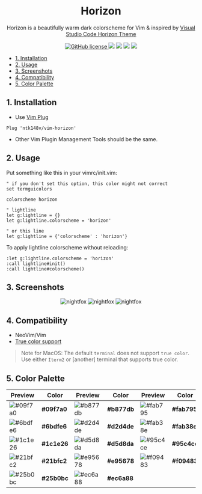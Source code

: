 <h1 align="center">Horizon</h1>

<p align="center">Horizon is a beautifully warm dark colorscheme for Vim & inspired by <a href="https://marketplace.visualstudio.com/items?itemName=jolaleye.horizon-theme-vscode">Visual Studio Code Horizon Theme</a></p>

<p align="center">
    <a href="https://github.com/ntk148v/vim-horizon/blob/master/LICENSE">
        <img alt="GitHub license" src="https://img.shields.io/github/license/ntk148v/vim-horizon?style=for-the-badge">
    </a>
    <a href="https://github.com/ntk148v/vim-horizon/stargazers"><img src="https://img.shields.io/github/stars/ntk148v/vim-horizon?colorA=192330&colorB=719cd6&style=for-the-badge"></a>
    <a href="https://github.com/ntk148v/vim-horizon/issues"><img src="https://img.shields.io/github/issues/ntk148v/vim-horizon?colorA=192330&colorB=dbc074&style=for-the-badge"></a>
    <a href="https://github.com/ntk148v/vim-horizon/contributors"><img src="https://img.shields.io/github/contributors/ntk148v/vim-horizon?colorA=192330&colorB=81b29a&style=for-the-badge"></a>
<a href="https://github.com/ntk148v/vim-horizon/network/members"><img src="https://img.shields.io/github/forks/ntk148v/vim-horizon?colorA=192330&colorB=9d79d6&style=for-the-badge"></a>
</p>

- [1. Installation](#1-installation)
- [2. Usage](#2-usage)
- [3. Screenshots](#3-screenshots)
- [4. Compatibility](#4-compatibility)
- [5. Color Palette](#5-color-palette)

## 1. Installation

- Use [Vim Plug](https://github.com/junegunn/vim-plug)

```vim
Plug 'ntk148v/vim-horizon'
```

- Other Vim Plugin Management Tools should be the same.

## 2. Usage

Put something like this in your vimrc/init.vim:

```vim
" if you don't set this option, this color might not correct
set termguicolors

colorscheme horizon

" lightline
let g:lightline = {}
let g:lightline.colorscheme = 'horizon'

" or this line
let g:lightline = {'colorscheme' : 'horizon'}
```

To apply lightline colorscheme without reloading:

```vim
:let g:lightline.colorscheme = 'horizon'
:call lightline#init()
:call lightline#colorscheme()
```

## 3. Screenshots

<div align="center">
    <img src="https://raw.githubusercontent.com/ntk148v/vim-horizon/master/screenshots/screenshot1.png" alt="nightfox" style="border-radius:1%" />
    <img src="https://raw.githubusercontent.com/ntk148v/vim-horizon/master/screenshots/screenshot2.png" alt="nightfox" style="border-radius:1%" />
    <img src="https://raw.githubusercontent.com/ntk148v/vim-horizon/master/screenshots/screenshot3.png" alt="nightfox" style="border-radius:1%" />
</div>

## 4. Compatibility

- NeoVim/Vim
- [True color support](https://github.com/termstandard/colors)

> Note for MacOS: The default `terminal` does not support `true color`. Use either `Iterm2` or [another] terminal that supports true color.

## 5. Color Palette

| Preview                                                            | Color       | Preview                                                            | Color       | Preview                                                            | Color       |
| ------------------------------------------------------------------ | ----------- | ------------------------------------------------------------------ | ----------- | ------------------------------------------------------------------ | ----------- |
| ![#09f7a0](https://via.placeholder.com/60x40/09f7a0/000000.png?text=+) | **#09f7a0** | ![#b877db](https://via.placeholder.com/60x40/b877db/000000.png?text=+) | **#b877db** | ![#fab795](https://via.placeholder.com/60x40/fab795/000000.png?text=+) | **#fab795** |
| ![#6bdfe6](https://via.placeholder.com/60x40/6bdfe6/000000.png?text=+) | **#6bdfe6** | ![#d2d4de](https://via.placeholder.com/60x40/d2d4de/000000.png?text=+) | **#d2d4de** | ![#fab38e](https://via.placeholder.com/60x40/fab38e/000000.png?text=+) | **#fab38e** |
| ![#1c1e26](https://via.placeholder.com/60x40/1c1e26/000000.png?text=+) | **#1c1e26** | ![#d5d8da](https://via.placeholder.com/60x40/d5d8da/000000.png?text=+) | **#d5d8da** | ![#95c4ce](https://via.placeholder.com/60x40/95c4ce/000000.png?text=+) | **#95c4ce** |
| ![#21bfc2](https://via.placeholder.com/60x40/21bfc2/000000.png?text=+) | **#21bfc2** | ![#e95678](https://via.placeholder.com/60x40/e95678/000000.png?text=+) | **#e95678** | ![#f09483](https://via.placeholder.com/60x40/f09483/000000.png?text=+) | **#f09483** |
| ![#25b0bc](https://via.placeholder.com/60x40/25b0bc/000000.png?text=+) | **#25b0bc** | ![#ec6a88](https://via.placeholder.com/60x40/ec6a88/000000.png?text=+) | **#ec6a88** |                                                                    |
